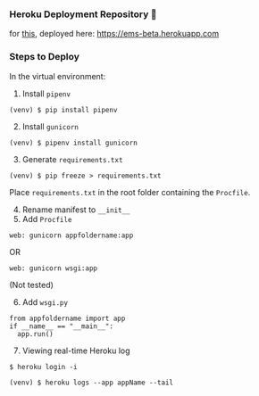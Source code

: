 ### Heroku Deployment Repository 🚀
for [this](https://github.com/abhishekarya1/EMS-Flask-CRUD-Webapp), deployed here: https://ems-beta.herokuapp.com  

### Steps to Deploy
In the virtual environment:
1. Install `pipenv`
```
(venv) $ pip install pipenv
```
2. Install `gunicorn`
```
(venv) $ pipenv install gunicorn
```
3. Generate `requirements.txt`
```
(venv) $ pip freeze > requirements.txt
```
Place `requirements.txt` in the root folder containing the `Procfile`.

4. Rename manifest to `__init__` 
5. Add `Procfile`
```
web: gunicorn appfoldername:app
```
OR
```
web: gunicorn wsgi:app
```
(Not tested)

6. Add `wsgi.py`
```
from appfoldername import app
if __name__ == "__main__":
  app.run()
```
7. Viewing real-time Heroku log
```
$ heroku login -i

(venv) $ heroku logs --app appName --tail
```
